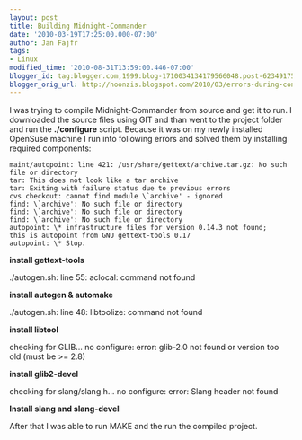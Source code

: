 ```yaml
---
layout: post
title: Building Midnight-Commander
date: '2010-03-19T17:25:00.000-07:00'
author: Jan Fajfr
tags:
- Linux
modified_time: '2010-08-31T13:59:00.446-07:00'
blogger_id: tag:blogger.com,1999:blog-1710034134179566048.post-6234917587551473974
blogger_orig_url: http://hoonzis.blogspot.com/2010/03/errors-during-configure.html
---
```

I was trying to compile Midnight-Commander from source and get it to
run. I downloaded the source files using GIT and than went to the
project folder and run the **./configure** script. Because it was on my
newly installed OpenSuse machine I run into following errors and solved
them by installing required components:
```
maint/autopoint: line 421: /usr/share/gettext/archive.tar.gz: No such
file or directory
tar: This does not look like a tar archive
tar: Exiting with failure status due to previous errors
cvs checkout: cannot find module \`archive' - ignored
find: \`archive': No such file or directory
find: \`archive': No such file or directory
find: \`archive': No such file or directory
autopoint: \* infrastructure files for version 0.14.3 not found;
this is autopoint from GNU gettext-tools 0.17
autopoint: \* Stop.
```

**install gettext-tools**

./autogen.sh: line 55: aclocal: command not found

**install autogen & automake**

./autogen.sh: line 48: libtoolize: command not found

**install libtool**

checking for GLIB... no
configure: error: glib-2.0 not found or version too old (must be &gt;=
2.8)

**install glib2-devel**

checking for slang/slang.h... no
configure: error: Slang header not found

**Install slang and slang-devel**

After that I was able to run MAKE and the run the compiled project.

